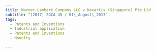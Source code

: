 ```yaml
---
title: Warner-Lambert Company LLC v Novartis (Singapore) Pte Ltd 
subtitle: "[2017] SGCA 45 / 01\_August\_2017"
tags:
  - Patents and Inventions
  - Industrial application
  - Patents and Inventions
  - Novelty

---
```


